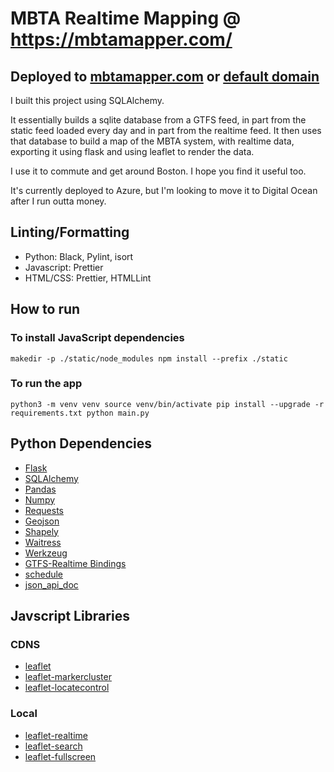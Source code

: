 # MBTA Realtime Mapping @ <https://mbtamapper.com/>

## Deployed to [mbtamapper.com](https://mbtamapper.com/) or [default domain](https://mbtamapper-beta.azurewebsites.net/)

I built this project using SQLAlchemy.

It essentially builds a sqlite database from a GTFS feed, in part from the static feed loaded every day and in part from the realtime feed. It then uses that database to build a map of the MBTA system, with realtime data, exporting it using flask and using leaflet to render the data.

I use it to commute and get around Boston. I hope you find it useful too.

It's currently deployed to Azure, but I'm looking to move it to Digital Ocean after I run outta money.

## Linting/Formatting

- Python: Black, Pylint, isort
- Javascript: Prettier
- HTML/CSS: Prettier, HTMLLint

## How to run

### To install JavaScript dependencies

`makedir -p ./static/node_modules
npm install --prefix ./static`

### To run the app

`python3 -m venv venv
source venv/bin/activate
pip install --upgrade -r requirements.txt
python main.py`

## Python Dependencies

- [Flask](https://flask.palletsprojects.com/en/1.1.x/)
- [SQLAlchemy](https://www.sqlalchemy.org/)
- [Pandas](https://pandas.pydata.org/)
- [Numpy](https://numpy.org/)
- [Requests](https://requests.readthedocs.io/en/master/)
- [Geojson](https://pypi.org/project/geojson/)
- [Shapely](https://pypi.org/project/Shapely/)
- [Waitress](https://docs.pylonsproject.org/projects/waitress/en/stable/)
- [Werkzeug](https://pypi.org/project/Werkzeug/)
- [GTFS-Realtime Bindings](https://pypi.org/project/gtfs-realtime-bindings/)
- [schedule](https://pypi.org/project/schedule/)
- [json_api_doc](https://pypi.org/project/json_api_doc/)

## Javscript Libraries

### CDNS

- [leaflet](https://leafletjs.com/)
- [leaflet-markercluster](https://github.com/Leaflet/Leaflet.markercluster)
- [leaflet-locatecontrol](https://github.com/domoritz/leaflet-locatecontrol)

### Local

- [leaflet-realtime](https://github.com/perliedman/leaflet-realtime)
- [leaflet-search](https://github.com/stefanocudini/leaflet-search)
- [leaflet-fullscreen](https://github.com/brunob/leaflet.fullscreen)

